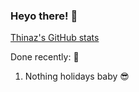 ### Heyo there! 👋



[Thinaz's GitHub stats](https://github-readme-stats.vercel.app/api?username=Thinkaz&show_icons=true&theme=dark&custom_title=My&layout=compact&langs_count=Deno.js)



Done recently: 🎉
  1. Nothing holidays baby 😎

